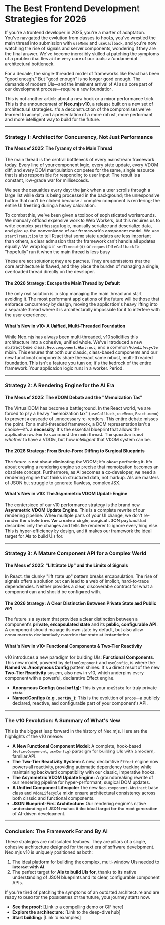 # The Best Frontend Development Strategies for 2026

If you're a frontend developer in 2025, you're a master of adaptation. You've navigated the evolution from classes to hooks, you've wrestled the main thread into submission with `useMemo` and `useCallback`, and you're now watching the rise of signals and server components, wondering if they are the final answer. We've become incredibly skilled at patching the symptoms of a problem that lies at the very core of our tools: a fundamental architectural bottleneck.

For a decade, the single-threaded model of frameworks like React has been "good enough." But "good enough" is no longer good enough. The demands of modern UIs—and the imminent arrival of AI as a core part of our development process—require a new foundation.

This is not another article about a new hook or a minor performance trick. This is the announcement of **Neo.mjs v10**, a release built on a new set of architectural strategies. It's a deconstruction of the compromises we've learned to accept, and a presentation of a more robust, more performant, and more intelligent way to build for the future.

---

### Strategy 1: Architect for Concurrency, Not Just Performance

#### The Mess of 2025: The Tyranny of the Main Thread

The main thread is the central bottleneck of every mainstream framework today. Every line of your component logic, every state update, every VDOM diff, and every DOM manipulation competes for the same, single resource that is also responsible for responding to user input. The result is a constant, low-grade war for milliseconds.

We see the casualties every day: the jank when a user scrolls through a large list while data is being processed in the background; the unresponsive button that can't be clicked because a complex component is rendering; the entire UI freezing during a heavy calculation.

To combat this, we've been given a toolbox of sophisticated workarounds. We manually offload expensive work to Web Workers, but this requires us to write complex `postMessage` logic, manually serialize and deserialize data, and give up the convenience of our framework's component model. We use `startTransition` to tell React that some state updates are less important than others, a clear admission that the framework can't handle all updates equally. We wrap logic in `setTimeout(0)` or `requestIdleCallback` to "hopefully" run it when the main thread is less busy.

These are not solutions; they are patches. They are admissions that the core architecture is flawed, and they place the burden of managing a single, overloaded thread directly on the developer.

#### The 2026 Strategy: Escape the Main Thread by Default

The only real solution is to stop managing the main thread and start avoiding it. The most performant applications of the future will be those that embrace concurrency by design, moving the application's heavy lifting into a separate thread where it is architecturally impossible for it to interfere with the user experience.

#### What's New in v10: A Unified, Multi-Threaded Foundation

While Neo.mjs has always been multi-threaded, v10 solidifies this architecture into a cohesive, unified whole. We've introduced a new abstract base class, **`Neo.component.Abstract`**, and a common **`VdomLifecycle`** mixin. This ensures that both our classic, class-based components and our new functional components share the exact same robust, multi-threaded foundation. This isn't a feature you turn on; it's the bedrock of the entire framework. Your application logic runs in a worker. Period.

---

### Strategy 2: A Rendering Engine for the AI Era

#### The Mess of 2025: The VDOM Debate and the "Memoization Tax"

The Virtual DOM has become a battleground. In the React world, we are forced to pay a heavy "memoization tax" (`useCallback`, `useMemo`, `React.memo`) to prevent a cascade of unnecessary re-renders. This entire debate misses the point. For a multi-threaded framework, a DOM representation isn't a choice—it's a **necessity**. It's the essential blueprint that allows the application worker to command the main thread. The question is not *whether* to have a VDOM, but how *intelligent* that VDOM system can be.

#### The 2026 Strategy: From Brute-Force Diffing to Surgical Blueprints

The future is not about eliminating the VDOM; it's about perfecting it. It's about creating a rendering engine so precise that memoization becomes an obsolete concept. Furthermore, as AI becomes a co-developer, we need a rendering engine that thinks in structured data, not markup. AIs are masters of JSON but struggle to generate flawless, complex JSX.

#### What's New in v10: The Asymmetric VDOM Update Engine

The centerpiece of our v10 performance strategy is the brand new **Asymmetric VDOM Update Engine**. This is a complete rewrite of our rendering pipeline. When multiple parts of your UI change, we don't re-render the whole tree. We create a single, surgical JSON payload that describes only the changes and tells the renderer to ignore everything else. This is hyper-efficiency by design, and it makes our framework the ideal target for AIs to build UIs for.

---

### Strategy 3: A Mature Component API for a Complex World

#### The Mess of 2025: "Lift State Up" and the Limits of Signals

In React, the clunky "lift state up" pattern breaks encapsulation. The rise of signals offers a solution but can lead to a web of implicit, hard-to-trace dependencies. Neither provides a clear, discoverable contract for what a component can and should be configured with.

#### The 2026 Strategy: A Clear Distinction Between Private State and Public API

The future is a system that provides a clear distinction between a component's **private, encapsulated state** and its **public, configurable API**. A component should manage its own state by default, but also allow consumers to declaratively override that state at instantiation.

#### What's New in v10: Functional Components & Two-Tier Reactivity

v10 introduces a new paradigm for building UIs: **Functional Components**. This new model, powered by `defineComponent` and `useConfig`, is where the **Named vs. Anonymous Config** pattern shines. It's a direct result of the new **Two-Tier Reactivity** system, also new in v10, which underpins every component with a powerful, declarative Effect engine.

*   **Anonymous Configs (`useConfig`):** This is your `useState` for truly private state.
*   **Named Configs (e.g., `sortBy_`):** This is the evolution of `props`—a publicly declared, reactive, and configurable part of your component's API.

---

### The v10 Revolution: A Summary of What's New

This is the biggest leap forward in the history of Neo.mjs. Here are the highlights of the v10 release:

*   **A New Functional Component Model:** A complete, hook-based (`defineComponent`, `useConfig`) paradigm for building UIs with a modern, familiar API.
*   **The Two-Tier Reactivity System:** A new, declarative `Effect` engine now powers all reactivity, providing automatic dependency tracking while maintaining backward compatibility with our classic, imperative hooks.
*   **The Asymmetric VDOM Update Engine:** A groundbreaking rewrite of our rendering pipeline for hyper-performant, surgical DOM updates.
*   **A Unified Component Lifecycle:** The new `Neo.component.Abstract` base class and `VdomLifecycle` mixin ensure architectural consistency across both classic and functional components.
*   **JSON Blueprint-First Architecture:** Our rendering engine's native understanding of JSON makes it the ideal target for the next generation of AI-driven development.

---

### Conclusion: The Framework For and By AI

These strategies are not isolated features. They are pillars of a single, cohesive architecture designed for the next era of software development. Neo.mjs v10 is uniquely positioned as both:

1.  The ideal platform for building the complex, multi-window UIs needed to **interact with AI**.
2.  The perfect target for **AIs to build UIs for**, thanks to its native understanding of JSON blueprints and its clear, configurable component APIs.

If you're tired of patching the symptoms of an outdated architecture and are ready to build for the possibilities of the future, your journey starts now.

*   **See the proof:** [Link to a compelling demo or GIF here]
*   **Explore the architecture:** [Link to the deep-dive hub]
*   **Start building:** [Link to examples]
